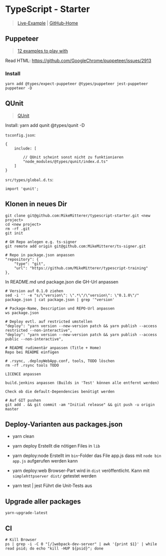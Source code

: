 # TypeScript - Starter
> [Live-Example](http://tsstarter.example.mikemitterer.at/) | [GitHub-Home](https://github.com/MikeMitterer/typescript-starter)

## Puppeteer
> [12 examples to play with](https://www.aymen-loukil.com/en/blog-en/google-puppeteer-tutorial-with-examples/)

Read HTML: https://github.com/GoogleChrome/puppeteer/issues/2913

### Install

    yarn add @types/expect-puppeteer @types/puppeteer jest-puppeteer puppeteer -D

## QUnit
> [QUnit](http://qunitjs.com/)

Install:
    yarn add qunit @types/qunit -D
    
`tsconfig.json`:

    {
        include: [
        
            // QUnit scheint sonst nicht zu funktionieren
            "node_modules/@types/qunit/index.d.ts"
        ]
    }

`src/types/global.d.ts`:

    import 'qunit';    

## Klonen in neues Dir

    git clone git@github.com:MikeMitterer/typescript-starter.git <new project> 
    cd <new project>
    rm -rf .git
    git init

    # GH Repo anlegen e.g. ts-signer
    git remote add origin git@github.com:MikeMitterer/ts-signer.git
    
    # Repo in package.json anpassen
    "repository": {
        "type": "git",
        "url": "https://github.com/MikeMitterer/typescript-training"
    },    
    
In README.md und package.json die GH-Url anpassen
    
    # Version auf 0.1.0 ziehen
    sed -i '' -e "s/\"version\": \".*\"/\"version\": \"0.1.0\"/" package.json | cat package.json | grep '"version'
    
    # Package-Name, Description und REPO-Url anpassen
    ws package.json
    
    # Deploy evtl. auf restricted umstellen
    "deploy": "yarn version --new-version patch && yarn publish --access restricted --non-interactive",
    "deploy": "yarn version --new-version patch && yarn publish --access public --non-interactive",
    
    # README rudimentär anpassen (Title + Home) 
    Repo bei README einfügen
    
    # .rsync, .deployWebApp.conf, tools, TODO löschen
    rm -rf .rsync tools TODO     

    LICENCE anpassen

    build.jenkins anpassen (Builds in 'Test' können alle entfernt werden)
    
    Check ob die default-Dependencies benötigt werden
        
    # Auf GIT pushen
    git add . && git commit -am "Initial release" && git push -u origin master       
     
## Deploy-Varianten aus packages.json

   - yarn clean
   
   - yarn deploy 
   Erstellt die nötigen Files in `lib`
   
   - yarn deploy:node
   Erstellt im `bin`-Folder das File app.js dass mit `node bin app.js` aufgerufen werden kann
   
   - yarn deploy:web
   Browser-Part wird in `dist` veröffentlicht. Kann mit `simplehttpserver dist/` getestet werden
   
   - yarn test | jest
   Führt die Unit-Tests aus
   
   
## Upgrade aller packages

    yarn-upgrade-latest
    
## CI

    # Kill Browser
    ps | grep -i -C 0 "[/]webpack-dev-server" | awk '{print $1}' | while read psid; do echo "kill -HUP ${psid}"; done    






